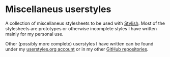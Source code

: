 # Miscellaneus userstyles

A collection of miscellaneus stylesheets to be used with
[Stylish](https://userstyles.org). Most of the stylesheets are prototypes or
otherwise incomplete styles I have written mainly for my personal use.

Other (possibly more complete) userstyles I have written can be found under my [userstyles.org account](https://userstyles.org/users/285860) or in my other
[GitHub repositories](https://github.com/ristomatti?language=css&tab=repositories).